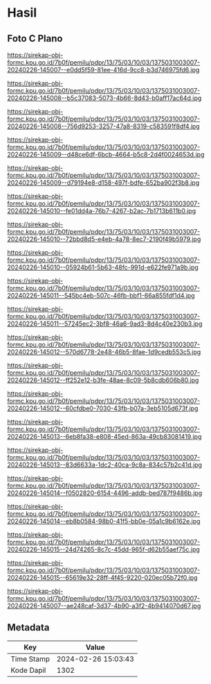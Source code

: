 # Hasil

## Foto C Plano

https://sirekap-obj-formc.kpu.go.id/7b0f/pemilu/pdpr/13/75/03/10/03/1375031003007-20240226-145007--e0dd5f59-81ee-416d-9cc8-b3d746975fd6.jpg

https://sirekap-obj-formc.kpu.go.id/7b0f/pemilu/pdpr/13/75/03/10/03/1375031003007-20240226-145008--b5c37083-5073-4b66-8d43-b0aff17ac64d.jpg

https://sirekap-obj-formc.kpu.go.id/7b0f/pemilu/pdpr/13/75/03/10/03/1375031003007-20240226-145008--756d9253-3257-47a8-8319-c583591f8df4.jpg

https://sirekap-obj-formc.kpu.go.id/7b0f/pemilu/pdpr/13/75/03/10/03/1375031003007-20240226-145009--d48ce6df-6bcb-4664-b5c8-2d4f0024653d.jpg

https://sirekap-obj-formc.kpu.go.id/7b0f/pemilu/pdpr/13/75/03/10/03/1375031003007-20240226-145009--d79194e8-d158-497f-bdfe-652ba902f3b8.jpg

https://sirekap-obj-formc.kpu.go.id/7b0f/pemilu/pdpr/13/75/03/10/03/1375031003007-20240226-145010--fe01dd4a-76b7-4267-b2ac-7b1713b611b0.jpg

https://sirekap-obj-formc.kpu.go.id/7b0f/pemilu/pdpr/13/75/03/10/03/1375031003007-20240226-145010--72bbd8d5-e4eb-4a78-8ec7-2190f49b5979.jpg

https://sirekap-obj-formc.kpu.go.id/7b0f/pemilu/pdpr/13/75/03/10/03/1375031003007-20240226-145010--05924b61-5b63-48fc-991d-e622fe971a9b.jpg

https://sirekap-obj-formc.kpu.go.id/7b0f/pemilu/pdpr/13/75/03/10/03/1375031003007-20240226-145011--545bc4eb-507c-46fb-bbf1-66a855fdf1d4.jpg

https://sirekap-obj-formc.kpu.go.id/7b0f/pemilu/pdpr/13/75/03/10/03/1375031003007-20240226-145011--57245ec2-3bf8-46a6-9ad3-8d4c40e230b3.jpg

https://sirekap-obj-formc.kpu.go.id/7b0f/pemilu/pdpr/13/75/03/10/03/1375031003007-20240226-145012--570d6778-2e48-46b5-8fae-1d9cedb553c5.jpg

https://sirekap-obj-formc.kpu.go.id/7b0f/pemilu/pdpr/13/75/03/10/03/1375031003007-20240226-145012--ff252e12-b3fe-48ae-8c09-5b8cdb606b80.jpg

https://sirekap-obj-formc.kpu.go.id/7b0f/pemilu/pdpr/13/75/03/10/03/1375031003007-20240226-145012--60cfdbe0-7030-43fb-b07a-3eb5105d673f.jpg

https://sirekap-obj-formc.kpu.go.id/7b0f/pemilu/pdpr/13/75/03/10/03/1375031003007-20240226-145013--6eb8fa38-e808-45ed-863a-49cb83081419.jpg

https://sirekap-obj-formc.kpu.go.id/7b0f/pemilu/pdpr/13/75/03/10/03/1375031003007-20240226-145013--83d6633a-1dc2-40ca-9c8a-834c57b2c41d.jpg

https://sirekap-obj-formc.kpu.go.id/7b0f/pemilu/pdpr/13/75/03/10/03/1375031003007-20240226-145014--f0502820-6154-4496-addb-bed787f9486b.jpg

https://sirekap-obj-formc.kpu.go.id/7b0f/pemilu/pdpr/13/75/03/10/03/1375031003007-20240226-145014--eb8b0584-98b0-41f5-bb0e-05a1c9b6162e.jpg

https://sirekap-obj-formc.kpu.go.id/7b0f/pemilu/pdpr/13/75/03/10/03/1375031003007-20240226-145015--24d74265-8c7c-45dd-965f-d62b55aef75c.jpg

https://sirekap-obj-formc.kpu.go.id/7b0f/pemilu/pdpr/13/75/03/10/03/1375031003007-20240226-145015--65619e32-28ff-4f45-9220-020ec05b72f0.jpg

https://sirekap-obj-formc.kpu.go.id/7b0f/pemilu/pdpr/13/75/03/10/03/1375031003007-20240226-145007--ae248caf-3d37-4b90-a3f2-4b9414070d67.jpg


## Metadata

| Key        | Value               |
| ---------- | ------------------- |
| Time Stamp | 2024-02-26 15:03:43 |
| Kode Dapil | 1302                |



